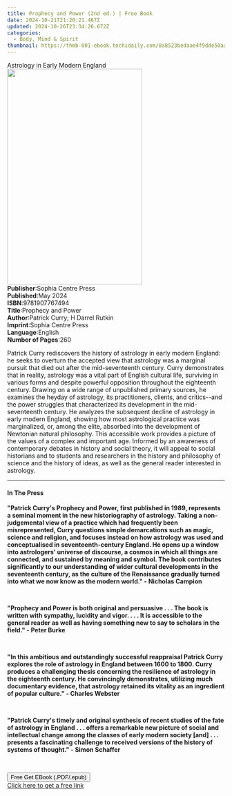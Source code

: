 ```yaml
---
title: Prophecy and Power (2nd ed.) | Free Book
date: 2024-10-21T21:20:21.467Z
updated: 2024-10-26T23:34:26.672Z
categories:
  - Body, Mind & Spirit
thumbnail: https://thmb-001-ebook.techidaily.com/8a8523bedaae4f9dde50aa759ee116fc21055a7e3e2ed57b713a279538dbf28e.jpg
---
```

<main id="book-container">
  <div class="flex flex-col">
    <div class="book-brief flex-1 py-6 px-4 sm:p-6 md:py-10 md:px-8">
      <!-- brief-->
      <div class="book-brief-main">Astrology in Early Modern England</div>
    </div>
    <div
      class="book-meta-info flex-1 grid gap-4 col-start-1 col-end-3 row-start-1 sm:mb-6 sm:grid-cols-4 lg:gap-6 lg:col-start-2 lg:row-end-6 lg:row-span-6 lg:mb-0"
    >
      <div
        class="book-meta-info-left place-content-center mt-4 p-4 text-sm leading-6 col-start-2 col-span-2 dark:text-slate-400"
      >
        <img
          class="w-full h-500 object-cover rounded-lg sm:h-255 sm:col-span-2 lg:col-span-full"
          src="https://img-001-ebook.techidaily.com/53f55adc9439df37c67576b1d2adf08744d62994c43b2bcaf15487655e9261d5.jpg"
          alt=""
          width="312"
          height="500"
        />
      </div>
      <div
        class="book-meta-info-right mt-2 col-start-1 row-start-2 col-span-3 self-center"
      >
        <!-- meta data  -->
        <div class="flex flex-col px-4 md:px-8">
          <div class="flex-1">
            <strong>Publisher</strong>:<span class="px-2"
              >Sophia Centre Press</span
            >
          </div>
          <div class="flex-1">
            <strong>Published</strong>:<span class="px-2">May 2024</span>
          </div>
          <div class="flex-1">
            <strong>ISBN</strong>:<span class="px-2">9781907767494</span>
          </div>
          <div class="flex-1">
            <strong>Title</strong>:<span class="px-2">Prophecy and Power</span>
          </div>
          <div class="flex-1">
            <strong>Author</strong>:<span class="px-2"
              >Patrick Curry; H Darrel Rutkin</span
            >
          </div>
          <div class="flex-1">
            <strong>Imprint</strong>:<span class="px-2"
              >Sophia Centre Press</span
            >
          </div>
          <div class="flex-1">
            <strong>Language</strong>:<span class="px-2">English</span>
          </div>
          <div class="flex-1">
            <strong>Number of Pages</strong>:<span class="px-2">260</span>
          </div>
        </div>
      </div>
    </div>
    <div class="book-description flex-1 py-6 px-4 sm:p-6 md:py-10 md:px-8">
      <div class="book-description-main">
        <div accordion-content="" id="description">
          <p>
            <span style="color: rgb(15, 17, 17)"
              >Patrick Curry rediscovers the history of astrology in early
              modern England: he seeks to overturn the accepted view that
              astrology was a marginal pursuit that died out after the
              mid-seventeenth century. Curry demonstrates that in reality,
              astrology was a vital part of English cultural life, surviving in
              various forms and despite powerful opposition throughout the
              eighteenth century. Drawing on a wide range of unpublished primary
              sources, he examines the heyday of astrology, its practitioners,
              clients, and critics--and the power struggles that characterized
              its development in the mid-seventeenth century. He analyzes the
              subsequent decline of astrology in early modern England, showing
              how most astrological practice was marginalized, or, among the
              elite, absorbed into the development of Newtonian natural
              philosophy. This accessible work provides a picture of the values
              of a complex and important age. Informed by an awareness of
              contemporary debates in history and social theory, it will appeal
              to social historians and to students and researchers in the
              history and philosophy of science and the history of ideas, as
              well as the general reader interested in astrology.</span
            >
          </p>
        </div>
        <div class="accordion-fader"></div>
      </div>
    </div>
    <div class="book-excerpts flex-1 py-6 px-4 sm:p-6 md:py-10 md:px-8">
      <!-- excerpts-->
      <div class="book-excerpts-main">
        <hr />
        <h4 class="placeholder placeholder-heading">
          <span>In The Press</span>
        </h4>
        <p></p>
        <p class="ql-align-justify">
          <strong
            >"Patrick Curry's Prophecy and Power, first published in 1989,
            represents a seminal moment in the new historiography of astrology.
            Taking a non-judgemental view of a practice which had frequently
            been misrepresented, Curry questions simple demarcations such as
            magic, science and religion, and focuses instead on how astrology
            was used and conceptualised in seventeenth-century England. He opens
            up a window into astrologers' universe of discourse, a cosmos in
            which all things are connected, and sustained by meaning and symbol.
            The book contributes significantly to our understanding of wider
            cultural developments in the seventeenth century, as the culture of
            the Renaissance gradually turned into what we now know as the modern
            world." - Nicholas Campion</strong
          >
        </p>
        <p class="ql-align-justify"><br /></p>
        <p class="ql-align-justify">
          <strong
            >"Prophecy and Power is both original and persuasive . . . The book
            is written with sympathy, lucidity and vigor. . . . It is accessible
            to the general reader as well as having something new to say to
            scholars in the field." - Peter Burke&nbsp;</strong
          >
        </p>
        <p class="ql-align-justify"><br /></p>
        <p class="ql-align-justify">
          <strong
            >"In this ambitious and outstandingly successful reappraisal Patrick
            Curry explores the role of astrology in England between 1600 to
            1800. Curry produces a challenging thesis concerning the resilience
            of astrology in the eighteenth century. He convincingly
            demonstrates, utilizing much documentary evidence, that astrology
            retained its vitality as an ingredient of popular culture." -
            Charles Webster&nbsp;</strong
          >
        </p>
        <p class="ql-align-justify"><br /></p>
        <p class="ql-align-justify">
          <strong
            >"Patrick Curry's timely and original synthesis of recent studies of
            the fate of astrology in England . . . offers a remarkable new
            picture of social and intellectual change among the classes of early
            modern society [and] . . . presents a fascinating challenge to
            received versions of the history of systems of thought." - Simon
            Schaffer</strong
          >
        </p>
        <p><br /></p>
        <p></p>
      </div>
    </div>
    <div
      class="book-about-author flex-1 py-6 px-4 sm:p-6 md:py-10 md:px-8"
    ></div>
    <div class="book-free-get flex-1 py-6 px-4 sm:p-6 md:py-10 md:px-8">
      <button
        id="btn-free-get"
        class="bg-blue-500 hover:bg-blue-700 text-white font-bold py-2 px-4 rounded"
      >
        Free Get EBook (.PDF/.epub)
      </button>
      <div id="countdown-display" class="px-2 text-lg mt-2"></div>
      <a
        id="free-link"
        class="hidden bg-blue-500 hover:bg-blue-700 text-white font-bold py-2 px-4 rounded"
        href="https://www.ebooks.com/en-us/book/211476671/prophecy-and-power/patrick-curry/"
        target="_blank"
        >Click here to get a free link</a
      >
    </div>
    <script>
      let countdownTime = 0;
      let countdownInterval = null;
      document
        .getElementById('btn-free-get')
        .addEventListener('click', startCountdown);
      function startCountdown() {
        countdownTime = new Date().getTime() + 60000 * 3;
        countdownInterval = setInterval(updateCountdown, 1000);
        document.getElementById('btn-free-get').disabled = true;
        document
          .getElementById('btn-free-get')
          .classList.add('bg-gray-500', 'cursor-not-allowed');
      }
      function updateCountdown() {
        let currentTime = new Date().getTime();
        let timeLeft = countdownTime - currentTime;
        let secondsLeft = Math.floor(timeLeft / 1000);
        document.getElementById('countdown-display').innerHTML =
          `Remaining time: ${secondsLeft} seconds.`;
        if (secondsLeft <= 0) {
          clearInterval(countdownInterval);
          document.getElementById('btn-free-get').classList.add('hidden');
          document.getElementById('free-link').classList.remove('hidden');
          document.getElementById('countdown-display').innerHTML = '';
        }
      }
    </script>
  </div>
</main>

<ins class="adsbygoogle"
      style="display:block"
      data-ad-client="ca-pub-7571918770474297"
      data-ad-slot="8358498916"
      data-ad-format="auto"
      data-full-width-responsive="true"></ins>
    